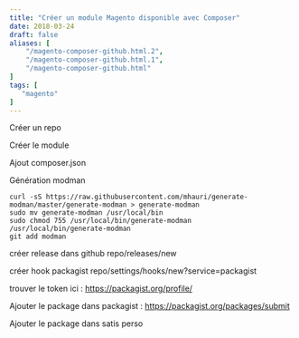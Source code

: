 ```yaml
---
title: "Créer un module Magento disponible avec Composer"
date: 2018-03-24
draft: false
aliases: [
    "/magento-composer-github.html.2",
    "/magento-composer-github.html.1",
    "/magento-composer-github.html"
]
tags: [
   "magento"
]
---
```

Créer un repo

Créer le module

Ajout composer.json

Génération modman

```
curl -sS https://raw.githubusercontent.com/mhauri/generate-modman/master/generate-modman > generate-modman
sudo mv generate-modman /usr/local/bin
sudo chmod 755 /usr/local/bin/generate-modman
/usr/local/bin/generate-modman
git add modman
```

créer release dans github
repo/releases/new

créer hook packagist
repo/settings/hooks/new?service=packagist

trouver le token ici : https://packagist.org/profile/

Ajouter le package dans packagist : https://packagist.org/packages/submit

Ajouter le package dans satis perso